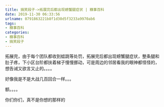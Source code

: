 ```yaml
---
title: 搞笑段子->拓展完后都出现螃蟹腿症状 | 糗事百科
date: 2019-11-30 06:33:56
urlname: 0791863221b8f1d30d5f3233a9970ab6
tags: 
- 糗事百科
categories:
- 糗事百科
- 搞笑段子
---
```

拓展完，由于每个团队都收到蛙跳等处罚，拓展完后都出现螃蟹腿症状，整条腿和肚子疼，下小区台阶都扶着梯子慢慢挪动，可是周边的邻居看我的眼神都怪怪的，想告诫又欲言又止的。。。。

好像我是不是大战几百回合一样。。。

额。。。。

你们你们，真不是你想的那样的


